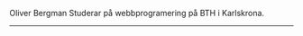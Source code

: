 Oliver Bergman Studerar på webbprogramering på BTH i Karlskrona.

_______________________________________
